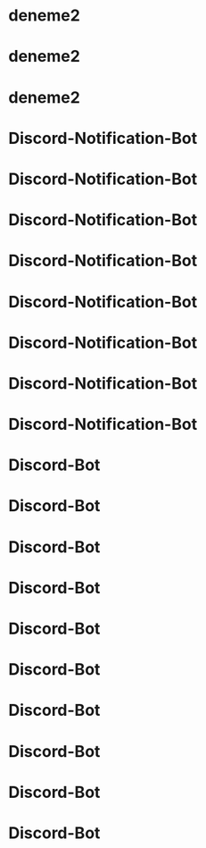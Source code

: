 # deneme2
# deneme2
# deneme2
# Discord-Notification-Bot
# Discord-Notification-Bot
# Discord-Notification-Bot
# Discord-Notification-Bot
# Discord-Notification-Bot
# Discord-Notification-Bot
# Discord-Notification-Bot
# Discord-Notification-Bot
# Discord-Bot
# Discord-Bot
# Discord-Bot
# Discord-Bot
# Discord-Bot
# Discord-Bot
# Discord-Bot
# Discord-Bot
# Discord-Bot
# Discord-Bot

